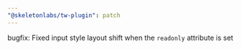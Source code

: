 ```yaml
---
"@skeletonlabs/tw-plugin": patch
---
```


bugfix: Fixed input style layout shift when the `readonly` attribute is set
